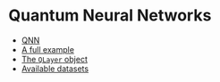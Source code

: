 # Quantum Neural Networks

-   [QNN](qnn.md)
-   [A full example](a-full-example.md)
-   [The `QLayer` object](qlayer.md)
-   [Available datasets](datasets.md)
